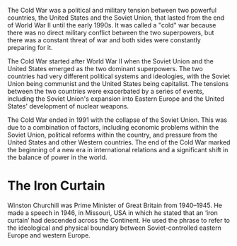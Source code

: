 The Cold War was a political and military tension between two powerful countries, the United States and the Soviet Union, that lasted from the end of World War II until the early 1990s. It was called a "cold" war because there was no direct military conflict between the two superpowers, but there was a constant threat of war and both sides were constantly preparing for it.

The Cold War started after World War II when the Soviet Union and the United States emerged as the two dominant superpowers. The two countries had very different political systems and ideologies, with the Soviet Union being communist and the United States being capitalist. The tensions between the two countries were exacerbated by a series of events, including the Soviet Union's expansion into Eastern Europe and the United States' development of nuclear weapons.

The Cold War ended in 1991 with the collapse of the Soviet Union. This was due to a combination of factors, including economic problems within the Soviet Union, political reforms within the country, and pressure from the United States and other Western countries. The end of the Cold War marked the beginning of a new era in international relations and a significant shift in the balance of power in the world.

# The Iron Curtain
Winston Churchill was Prime Minister of Great
Britain from 1940–1945. He made a speech in 1946,
in Missouri, USA in which he stated that an ‘iron
curtain’ had descended across the Continent. He
used the phrase to refer to the ideological and
physical boundary between Soviet-controlled
eastern Europe and western Europe.